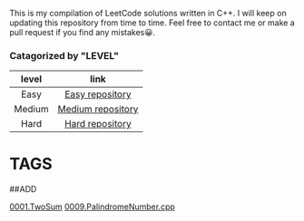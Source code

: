 This is my compilation of LeetCode solutions written in C++.
I will keep on updating this repository from time to time.
Feel free to contact me or make a pull request if you find any mistakes😀.


### Catagorized by "LEVEL"
|level | link|
|:---:|:----:|
|Easy|[Easy repository][easy_link]| 
|Medium|[Medium repository][medium_link]|
|Hard|[Hard repository][hard_link]|


[easy_link]:https://github.com/Ryanshyu/LeetCode/blob/main/1.Easy
[medium_link]:https://github.com/Ryanshyu/LeetCode/blob/main/2.Medium
[hard_link]:https://github.com/Ryanshyu/LeetCode/blob/main/3.Hard

# TAGS

##ADD

[0001.TwoSum][0001] [0009.PalindromeNumber.cpp][0009]




[0001]:https://github.com/Ryanshyu/LeetCode/blob/main/1.Easy/0001.TwoSum.cpp
[0009]:https://github.com/Ryanshyu/LeetCode/blob/main/1.Easy/0009.PalindromeNumber.cpp

